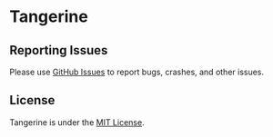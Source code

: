 # Tangerine

## Reporting Issues

Please use [GitHub Issues](https://github.com/grayespinoza/tangerine/issues) to report bugs, crashes, and other issues.

## License

Tangerine is under the [MIT License](https://github.com/grayespinoza/tangerine/blob/main/LICENSE).

